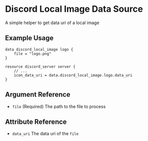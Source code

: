 # Discord Local Image Data Source

A simple helper to get data uri of a local image

## Example Usage

```hcl-terraform
data discord_local_image logo {
    file = "logo.png"
}

resource discord_server server {
    // ...
    icon_data_uri = data.discord_local_image.logo.data_uri
}
```

## Argument Reference

* `file` (Required) The path to the file to process

## Attribute Reference

* `data_uri` The data uri of the `file`
